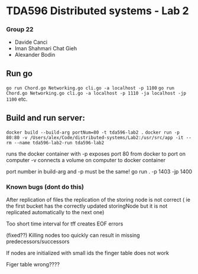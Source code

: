 # TDA596 Distributed systems - Lab 2

### Group 22
- Davide Canci
- Iman Shahmari Chat Gieh
- Alexander Bodin


## Run go

``` go run Chord.go Networking.go cli.go -a localhost -p 1100 ```
``` go run Chord.go Networking.go cli.go -a localhost -p 1110 -ja localhost -jp 1100 ```
etc.


## Build and run server:
``` docker build --build-arg portNum=80 -t tda596-lab2 . ```
``` docker run -p 80:80 -v /Users/alex/Code/distributed-systems/Lab2:/usr/src/app -it --rm --name tda596-lab2-run tda596-lab2 ```

runs the docker container with
-p exposes port 80 from docker to port on computer
-v connects a volume on computer to docker container

port number in build-arg and -p must be the same!
go run . -p 1403 -jp 1400





### Known bugs (dont do this)
After replication of files the replication of the storing node is not correct
( ie the first bucket has the correctly updated storingNode but it is not replicated automatically to the next one)

Too short time interval for tff creates EOF errors

(fixed??) Killing nodes too quickly can result in missing predecessors/successors

If nodes are initialized with small ids the finger table does not work

Figer table wrong????
